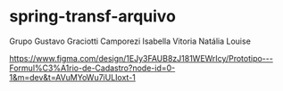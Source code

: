 ﻿# spring-transf-arquivo


Grupo 
Gustavo Graciotti Camporezi
Isabella Vitoria 
Natália Louise 

https://www.figma.com/design/1EJy3FAUB8zJ181WEWrIcy/Prototipo---Formul%C3%A1rio-de-Cadastro?node-id=0-1&m=dev&t=AVuMYoWu7iULIoxt-1

